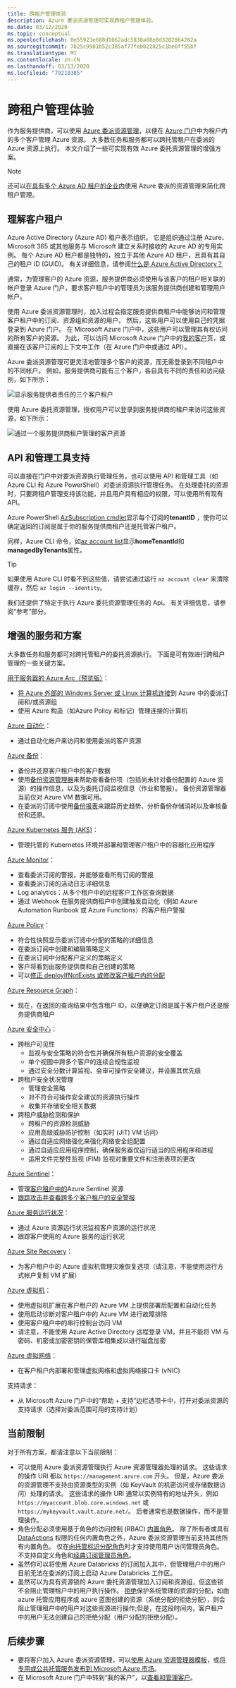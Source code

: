 ```yaml
---
title: 跨租户管理体验
description: Azure 委派资源管理可实现跨租户管理体验。
ms.date: 03/12/2020
ms.topic: conceptual
ms.openlocfilehash: 0e55923e688d1062adc5838a88e8d3202864282a
ms.sourcegitcommit: 7b25c9981b52c385af77feb022825c1be6ff55bf
ms.translationtype: MT
ms.contentlocale: zh-CN
ms.lasthandoff: 03/13/2020
ms.locfileid: "79218385"
---
```

# <a name="cross-tenant-management-experiences"></a>跨租户管理体验

作为服务提供商，可以使用 [Azure 委派资源管理](../concepts/azure-delegated-resource-management.md)，以便在 [Azure 门户](https://portal.azure.com)中为租户内的多个客户管理 Azure 资源。 大多数任务和服务都可以跨托管租户在委派的 Azure 资源上执行。 本文介绍了一些可实现有效 Azure 委托资源管理的增强方案。

> [!NOTE]
> 还可以[在具有多个 Azure AD 租户的企业内](enterprise.md)使用 Azure 委派的资源管理来简化跨租户管理。

## <a name="understanding-customer-tenants"></a>理解客户租户

Azure Active Directory (Azure AD) 租户表示组织。 它是组织通过注册 Azure、Microsoft 365 或其他服务与 Microsoft 建立关系时接收的 Azure AD 的专用实例。 每个 Azure AD 租户都是独特的，独立于其他 Azure AD 租户，且具有其自己的租户 ID (GUID)。 有关详细信息，请参阅[什么是 Azure Active Directory？](../../active-directory/fundamentals/active-directory-whatis.md)

通常，为管理客户的 Azure 资源，服务提供商必须使用与该客户的租户相关联的帐户登录 Azure 门户，要求客户租户中的管理员为该服务提供商创建和管理用户帐户。

使用 Azure 委派资源管理时，加入过程会指定服务提供商租户中能够访问和管理客户租户中的订阅、资源组和资源的用户。 然后，这些用户可以使用自己的凭据登录到 Azure 门户。 在 Microsoft Azure 门户中，这些用户可以管理其有权访问的所有客户的资源。 为此，可以访问 Microsoft Azure 门户中的[我的客户](../how-to/view-manage-customers.md)页，或直接在该客户订阅的上下文中工作（在 Azure 门户中或通过 API）。

Azure 委派资源管理可更灵活地管理多个客户的资源，而无需登录到不同租户中的不同帐户。 例如，服务提供商可能有三个客户，各自具有不同的责任和访问级别，如下所示：

![显示服务提供者责任的三个客户租户](../media/azure-delegated-resource-management-customer-tenants.jpg)

使用 Azure 委托资源管理，授权用户可以登录到服务提供商的租户来访问这些资源，如下所示：

![通过一个服务提供商租户管理的客户资源](../media/azure-delegated-resource-management-service-provider-tenant.jpg)

## <a name="apis-and-management-tool-support"></a>API 和管理工具支持

可以直接在门户中对委派资源执行管理任务，也可以使用 API 和管理工具（如 Azure CLI 和 Azure PowerShell）对委派资源执行管理任务。 在处理委托的资源时，只要跨租户管理支持该功能，并且用户具有相应的权限，可以使用所有现有 API。

Azure PowerShell [AzSubscription cmdlet](https://docs.microsoft.com/powershell/module/Az.Accounts/Get-AzSubscription?view=azps-3.5.0)显示每个订阅的**tenantID** ，使你可以确定返回的订阅是属于你的服务提供商租户还是托管客户租户。

同样，Azure CLI 命令，如[az account list](https://docs.microsoft.com/cli/azure/account?view=azure-cli-latest#az-account-list)显示**homeTenantId**和**managedByTenants**属性。

> [!TIP]
> 如果使用 Azure CLI 时看不到这些值，请尝试通过运行 `az account clear` 来清除缓存，然后 `az login --identity`。

我们还提供了特定于执行 Azure 委托资源管理任务的 Api。 有关详细信息，请参阅“参考”部分。

## <a name="enhanced-services-and-scenarios"></a>增强的服务和方案

大多数任务和服务都可对跨托管租户的委托资源执行。 下面是可有效进行跨租户管理的一些关键方案。

[用于服务器的 Azure Arc（预览版）](../../azure-arc/servers/overview.md)：

- [将 Azure 外部的 Windows Server 或 Linux 计算机连接](../../azure-arc/servers/quickstart-onboard-portal.md)到 Azure 中的委派订阅和/或资源组
- 使用 Azure 构造（如Azure Policy 和标记）管理连接的计算机

[Azure 自动化](../../automation/index.yml)：

- 通过自动化帐户来访问和使用委派的客户资源

[Azure 备份](../../backup/index.yml)：

- 备份并还原客户租户中的客户数据
- 使用[备份资源管理器](../../backup/monitor-azure-backup-with-backup-explorer.md)来帮助查看备份项（包括尚未针对备份配置的 Azure 资源）的操作信息，以及为委托订阅监视信息（作业和警报）。 备份资源管理器当前仅对 Azure VM 数据可用。
- 在委派的订阅中使用[备份报表](../../backup/configure-reports.md)来跟踪历史趋势、分析备份存储消耗以及审核备份和还原。

[Azure Kubernetes 服务 (AKS)](../../aks/index.yml)：

- 管理托管的 Kubernetes 环境并部署和管理客户租户中的容器化应用程序

[Azure Monitor](../../azure-monitor/index.yml)：

- 查看委派订阅的警报，并能够查看所有订阅的警报
- 查看委派订阅的活动日志详细信息
- Log analytics：从多个租户中的远程客户工作区查询数据
- 通过 Webhook 在服务提供商租户中创建触发自动化（例如 Azure Automation Runbook 或 Azure Functions）的客户租户警报

[Azure Policy](../../governance/policy/index.yml)：

- 符合性快照显示委派订阅中分配的策略的详细信息
- 在委派订阅中创建和编辑策略定义
- 在委派订阅中分配客户定义的策略定义
- 客户将看到由服务提供商和自己创建的策略
- 可以[修正 deployIfNotExists 或修改客户租户内的分配](../how-to/deploy-policy-remediation.md)

[Azure Resource Graph](../../governance/resource-graph/index.yml)：

- 现在，在返回的查询结果中包含租户 ID，以便确定订阅是属于客户租户还是服务提供商租户

[Azure 安全中心](../../security-center/index.yml)：

- 跨租户可见性
  - 监视与安全策略的符合性并确保所有租户资源的安全覆盖
  - 单个视图中跨多个客户的连续合规性监视
  - 通过安全分数计算监视、会审可操作安全建议，并设置其优先级
- 跨租户安全状况管理
  - 管理安全策略
  - 对不符合可操作安全建议的资源执行操作
  - 收集并存储安全相关数据
- 跨租户威胁检测和保护
  - 跨租户的资源检测威胁
  - 应用高级威胁防护控制（如实时 (JIT) VM 访问）
  - 通过自适应网络强化来强化网络安全组配置
  - 通过自适应应用程序控制，确保服务器仅运行适当的应用程序和进程
  - 运用文件完整性监视 (FIM) 监视对重要文件和注册表项的更改

[Azure Sentinel](../../sentinel/multiple-tenants-service-providers.md)：

- 管理[客户租户中的](../../sentinel/multiple-tenants-service-providers.md)Azure Sentinel 资源
- [跟踪攻击并查看跨多个客户租户的安全警报](https://techcommunity.microsoft.com/t5/azure-sentinel/using-azure-lighthouse-and-azure-sentinel-to-monitor-across/ba-p/1043899)

[Azure 服务运行状况](../../service-health/index.yml)：

- 通过 Azure 资源运行状况监视客户资源的运行状况
- 跟踪客户使用的 Azure 服务的运行状况

[Azure Site Recovery](../../site-recovery/index.yml)：

- 为客户租户中的 Azure 虚拟机管理灾难恢复选项（请注意，不能使用运行方式帐户复制 VM 扩展）

[Azure 虚拟机](../../virtual-machines/index.yml)：

- 使用虚拟机扩展在客户租户的 Azure VM 上提供部署后配置和自动化任务
- 使用启动诊断对客户租户中的 Azure VM 进行故障排除
- 使用客户租户中的串行控制台访问 VM
- 请注意，不能使用 Azure Active Directory 远程登录 VM，并且不能将 VM 与密码、机密或加密密钥的保管库相集成以进行磁盘加密

[Azure 虚拟网络](../../virtual-network/index.yml)：

- 在客户租户内部署和管理虚拟网络和虚拟网络接口卡 (vNIC)

支持请求：

- 从 Microsoft Azure 门户中的“帮助 + 支持”边栏选项卡中，打开对委派资源的支持请求（选择对委派范围可用的支持计划）

## <a name="current-limitations"></a>当前限制
对于所有方案，都请注意以下当前限制：

- 可以使用 Azure 委派资源管理执行 Azure 资源管理器处理的请求。 这些请求的操作 URI 都以 `https://management.azure.com` 开头。 但是，Azure 委派的资源管理不支持由资源类型的实例（如 KeyVault 的机密访问或存储数据访问）处理的请求。 这些请求的操作 URI 通常以实例特有的地址开头，例如 `https://myaccount.blob.core.windows.net` 或 `https://mykeyvault.vault.azure.net/`。 后者通常也是数据操作，而不是管理操作。 
- 角色分配必须使用基于角色的访问控制 (RBAC) [内置角色](../../role-based-access-control/built-in-roles.md)。 除了所有者或具有 [DataActions](../../role-based-access-control/role-definitions.md#dataactions) 权限的任何内置角色之外，Azure 委派资源管理当前支持其他所有内置角色。 仅在[向托管标识分配角色](../how-to/deploy-policy-remediation.md#create-a-user-who-can-assign-roles-to-a-managed-identity-in-the-customer-tenant)时才支持使用用户访问管理员角色。  不支持自定义角色和[经典订阅管理员角色](../../role-based-access-control/classic-administrators.md)。
- 虽然你可以将使用 Azure Databricks 的订阅加入其中，但管理租户中的用户目前无法在委派的订阅上启动 Azure Databricks 工作区。
- 虽然可以为具有资源锁的 Azure 委托资源管理加入订阅和资源组，但这些锁不会阻止管理租户中的用户执行操作。 [拒绝](../../role-based-access-control/deny-assignments.md)保护系统管理的资源的分配，如由 azure 托管应用程序或 azure 蓝图创建的资源（系统分配的拒绝分配），则会阻止管理租户中的用户对这些资源进行操作;但是，在这段时间内，客户租户中的用户无法创建自己的拒绝分配（用户分配的拒绝分配）。

## <a name="next-steps"></a>后续步骤

- 要将客户加入 Azure 委派资源管理，可以[使用 Azure 资源管理器模板](../how-to/onboard-customer.md)，或[将专用或公共托管服务发布到 Microsoft Azure 市场](../how-to/publish-managed-services-offers.md)。
- 在 Microsoft Azure 门户中转到“我的客户”，以[查看和管理客户](../how-to/view-manage-customers.md)。
